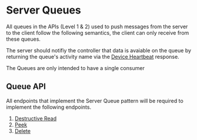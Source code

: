 # Server Queues

All queues in the APIs (Level 1 & 2) used to push messages from the server to
the client follow the following semantics, the client can only receive from
these queues.

The server should notifiy the controller that data is avaiable on the queue by returning the queue's activity name via the [Device Heartbeat](deviceheartbeat.md) response.

The Queues are only intended to have a single consumer

## Queue API

All endpoints that implement the Server Queue pattern will be required to implement the following endpoints.

1. [Destructive Read](ServerQueueDestructiveRead.md)
2. [Peek](ServerQueuePeekRead.md)
3. [Delete](ServerQueueDelete.md)